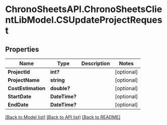 # ChronoSheetsAPI.ChronoSheetsClientLibModel.CSUpdateProjectRequest
## Properties

Name | Type | Description | Notes
------------ | ------------- | ------------- | -------------
**ProjectId** | **int?** |  | [optional] 
**ProjectName** | **string** |  | [optional] 
**CostEstimation** | **double?** |  | [optional] 
**StartDate** | **DateTime?** |  | [optional] 
**EndDate** | **DateTime?** |  | [optional] 

[[Back to Model list]](../README.md#documentation-for-models) [[Back to API list]](../README.md#documentation-for-api-endpoints) [[Back to README]](../README.md)

